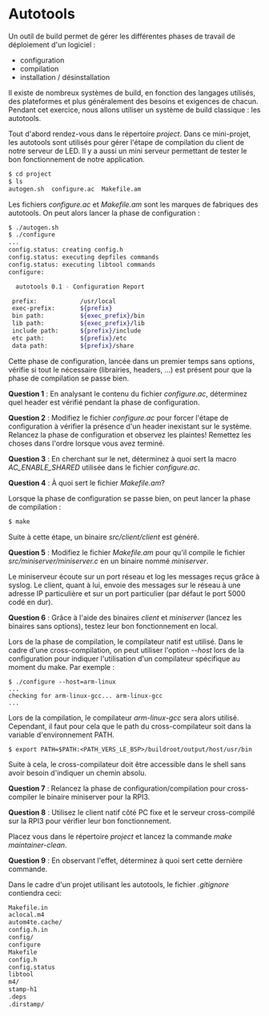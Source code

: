 # Autotools

Un outil de build permet de gérer les différentes phases de travail de
déploiement d'un logiciel :

  * configuration
  * compilation
  * installation / désinstallation

Il existe de nombreux systèmes de build, en fonction des langages utilisés, des
plateformes et plus généralement des besoins et exigences de chacun. Pendant
cet exercice, nous allons utiliser un système de build classique : les
autotools.

Tout d'abord rendez-vous dans le répertoire *project*. Dans ce mini-projet, les
autotools sont utilisés pour gérer l'étape de compilation du client de notre
serveur de LED. Il y a aussi un mini serveur permettant de tester le bon
fonctionnement de notre application.

```` bash
$ cd project
$ ls
autogen.sh  configure.ac  Makefile.am
````

Les fichiers *configure.ac* et *Makefile.am* sont les marques de fabriques
des autotools. On peut alors lancer la phase de configuration :

```` bash
$ ./autogen.sh
$ ./configure
...
config.status: creating config.h
config.status: executing depfiles commands
config.status: executing libtool commands
configure:

  autotools 0.1 - Configuration Report

 prefix:            /usr/local
 exec-prefix:       ${prefix}
 bin path:          ${exec_prefix}/bin
 lib path:          ${exec_prefix}/lib
 include path:      ${prefix}/include
 etc path:          ${prefix}/etc
 data path:         ${prefix}/share
````

Cette phase de configuration, lancée dans un premier temps sans options, vérifie
si tout le nécessaire (librairies, headers, ...) est présent pour que la phase
de compilation se passe bien.

**Question 1** : En analysant le contenu du fichier *configure.ac*, déterminez
                 quel header est vérifié pendant la phase de configuration.

**Question 2** : Modifiez le fichier *configure.ac* pour forcer l'étape de
                 configuration à vérifier la présence d'un header inexistant
                 sur le système. Relancez la phase de configuration et observez
                 les plaintes! Remettez les choses dans l'ordre lorsque vous
                 avez terminé.

**Question 3** : En cherchant sur le net, déterminez à quoi sert la macro
                 *AC_ENABLE_SHARED* utilisée dans le fichier *configure.ac*.

**Question 4** : À quoi sert le fichier *Makefile.am*?

Lorsque la phase de configuration se passe bien, on peut lancer la phase de
compilation :

```` bash
$ make
````

Suite à cette étape, un binaire *src/client/client* est généré.

**Question 5** : Modifiez le fichier *Makefile.am* pour qu'il compile le
                 fichier *src/miniserver/miniserver.c* en un binaire nommé
                 *miniserver*.

Le miniserveur écoute sur un port réseau et log les messages reçus grâce à
syslog. Le client, quant à lui, envoie des messages sur le réseau à une adresse
IP particulière et sur un port particulier (par défaut le port 5000 codé en
dur).

**Question 6** : Grâce à l'aide des binaires *client* et *miniserver* (lancez
                 les binaires sans options), testez leur bon fonctionnement en
                 local.

Lors de la phase de compilation, le compilateur natif est utilisé. Dans le cadre
d'une cross-compilation, on peut utiliser l'option *--host* lors de la
configuration pour indiquer l'utilisation d'un compilateur spécifique au moment
du make. Par exemple :

````
$ ./configure --host=arm-linux
...
checking for arm-linux-gcc... arm-linux-gcc
...
````

Lors de la compilation, le compilateur *arm-linux-gcc* sera alors utilisé.
Cependant, il faut pour cela que le path du cross-compilateur soit dans la
variable d'environnement PATH.

````
$ export PATH=$PATH:<PATH_VERS_LE_BSP>/buildroot/output/host/usr/bin
````

Suite à cela, le cross-compilateur doit être accessible dans le shell sans
avoir besoin d'indiquer un chemin absolu.

**Question 7** : Relancez la phase de configuration/compilation pour
                 cross-compiler le binaire miniserver pour la RPI3.

**Question 8** : Utilisez le client natif côté PC fixe et le serveur
                 cross-compilé sur la RPI3 pour vérifier leur bon
                 fonctionnement.

Placez vous dans le répertoire *project* et lancez la commande
*make maintainer-clean*.

**Question 9** : En observant l'effet, déterminez à quoi sert cette
                 dernière commande.

Dans le cadre d'un projet utilisant les autotools, le fichier *.gitignore*
contiendra ceci:

```` bash
Makefile.in
aclocal.m4
autom4te.cache/
config.h.in
config/
configure
Makefile
config.h
config.status
libtool
m4/
stamp-h1
.deps
.dirstamp/
````
